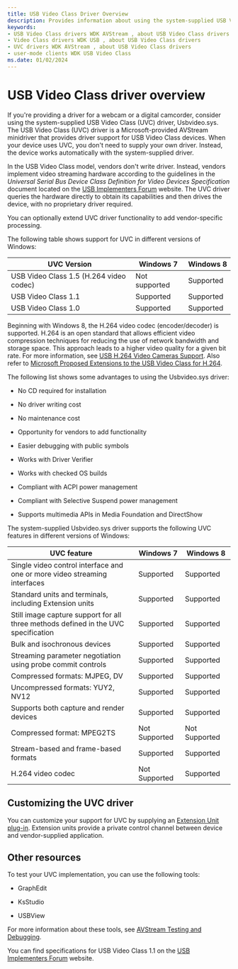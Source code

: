 ```yaml
---
title: USB Video Class Driver Overview
description: Provides information about using the system-supplied USB Video Class (UVC) driver, Usbvideo.sys. 
keywords:
- USB Video Class drivers WDK AVStream , about USB Video Class drivers
- Video Class drivers WDK USB , about USB Video Class drivers
- UVC drivers WDK AVStream , about USB Video Class drivers
- user-mode clients WDK USB Video Class
ms.date: 01/02/2024
---
```


# USB Video Class driver overview

If you're providing a driver for a webcam or a digital camcorder, consider using the system-supplied USB Video Class (UVC) driver, Usbvideo.sys. The USB Video Class (UVC) driver is a Microsoft-provided AVStream minidriver that provides driver support for USB Video Class devices. When your device uses UVC, you don't need to supply your own driver. Instead, the device works automatically with the system-supplied driver.

In the USB Video Class model, vendors don't write driver. Instead, vendors implement video streaming hardware according to the guidelines in the *Universal Serial Bus Device Class Definition for Video Devices Specification* document located on the [USB Implementers Forum](https://www.usb.org/documents) website. The UVC driver queries the hardware directly to obtain its capabilities and then drives the device, with no proprietary driver required.

You can optionally extend UVC driver functionality to add vendor-specific processing.

The following table shows support for UVC in different versions of Windows:

| UVC Version | Windows 7 | Windows 8 |
|--|--|--|
| USB Video Class 1.5 (H.264 video codec) | Not supported | Supported |
| USB Video Class 1.1 | Supported | Supported |
| USB Video Class 1.0 | Supported | Supported |

Beginning with Windows 8, the H.264 video codec (encoder/decoder) is supported. H.264 is an open standard that allows efficient video compression techniques for reducing the use of network bandwidth and storage space. This approach leads to a higher video quality for a given bit rate. For more information, see [USB H.264 Video Cameras Support](usb-h-264-video-cameras-support.md). Also refer to [Microsoft Proposed Extensions to the USB Video Class for H.264](/previous-versions/windows/hardware/download/dn550976(v=vs.85)).

The following list shows some advantages to using the Usbvideo.sys driver:

- No CD required for installation

- No driver writing cost

- No maintenance cost

- Opportunity for vendors to add functionality

- Easier debugging with public symbols

- Works with Driver Verifier

- Works with checked OS builds

- Compliant with ACPI power management

- Compliant with Selective Suspend power management

- Supports multimedia APIs in Media Foundation and DirectShow

The system-supplied Usbvideo.sys driver supports the following UVC features in different versions of Windows:

| UVC feature | Windows 7 | Windows 8 |
|--|--|--|
| Single video control interface and one or more video streaming interfaces | Supported | Supported |
| Standard units and terminals, including Extension units | Supported | Supported |
| Still image capture support for all three methods defined in the UVC specification | Supported | Supported |
| Bulk and isochronous devices | Supported | Supported |
| Streaming parameter negotiation using probe commit controls | Supported | Supported |
| Compressed formats: MJPEG, DV | Supported | Supported |
| Uncompressed formats: YUY2, NV12 | Supported | Supported |
| Supports both capture and render devices | Supported | Supported |
| Compressed format: MPEG2TS | Not Supported | Not Supported |
| Stream-based and frame-based formats | Supported | Supported |
| H.264 video codec | Not Supported | Supported |

## Customizing the UVC driver

You can customize your support for UVC by supplying an [Extension Unit plug-in](introduction-to-usb-video-class-extension-units.md). Extension units provide a private control channel between device and vendor-supplied application.

## Other resources

To test your UVC implementation, you can use the following tools:

- GraphEdit

- KsStudio

- USBView

For more information about these tools, see [AVStream Testing and Debugging](avstream-testing-and-debugging.md).

You can find specifications for USB Video Class 1.1 on the [USB Implementers Forum](https://www.usb.org/documents) website.
